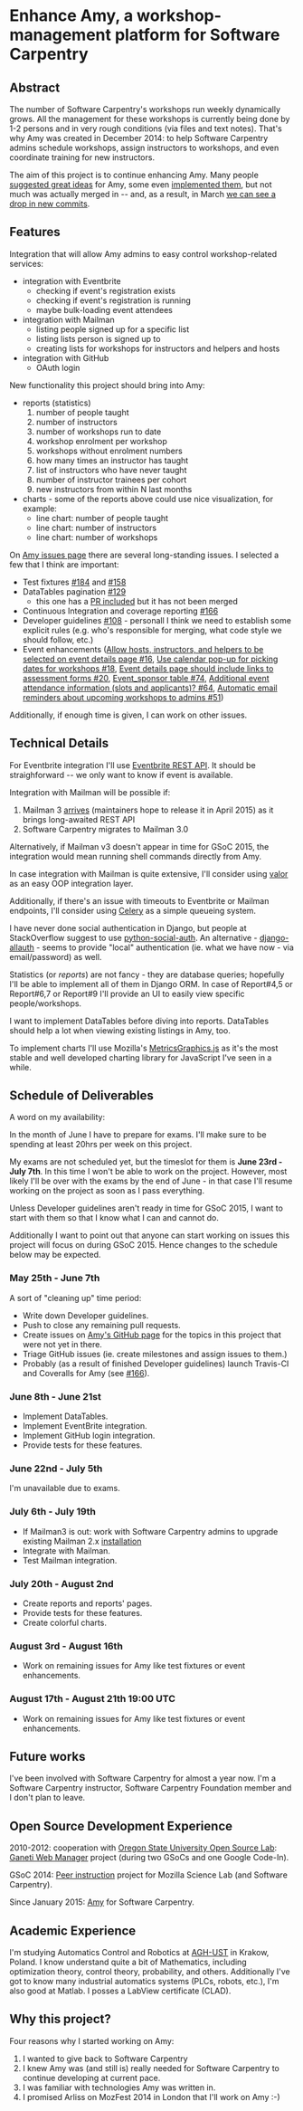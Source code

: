 # Enhance Amy, a workshop-management platform for Software Carpentry

## Abstract

The number of Software Carpentry's workshops run weekly dynamically grows. All
the management for these workshops is currently being done by 1-2 persons and
in very rough conditions (via files and text notes).  That's why Amy was
created in December 2014: to help Software Carpentry admins schedule
workshops, assign instructors to workshops, and even coordinate training for
new instructors.

The aim of this project is to continue enhancing Amy.  Many people
[suggested great ideas](https://github.com/swcarpentry/amy/issues?q=is%3Aissue+is%3Aopen+label%3Aenhancement+-label%3Aessential) for Amy,
some even [implemented them](https://github.com/swcarpentry/amy/pulls?q=is%3Apr+is%3Aopen+sort%3Acreated-asc), but not much was actually
merged in -- and, as a result, in March
[we can see a drop in new commits](https://github.com/swcarpentry/amy/graphs/contributors).

## Features

Integration that will allow Amy admins to easy control workshop-related
services:

* integration with Eventbrite
    * checking if event's registration exists
    * checking if event's registration is running
    * maybe bulk-loading event attendees
* integration with Mailman
    * listing people signed up for a specific list
    * listing lists person is signed up to
    * creating lists for workshops for instructors and helpers and hosts
* integration with GitHub
    * OAuth login

New functionality this project should bring into Amy:

* reports (statistics)
    1. number of people taught
    2. number of instructors
    3. number of workshops run to date
    4. workshop enrolment per workshop
    5. workshops without enrolment numbers
    6. how many times an instructor has taught
    7. list of instructors who have never taught
    8. number of instructor trainees per cohort
    9. new instructors from within N last months
* charts - some of the reports above could use nice visualization, for example:
    * line chart: number of people taught
    * line chart: number of instructors
    * line chart: number of workshops

On [Amy issues page](https://github.com/swcarpentry/amy/issues) there are
several long-standing issues. I selected a few that I think are important:

* Test fixtures [#184](https://github.com/swcarpentry/amy/issues/184) and
  [#158](https://github.com/swcarpentry/amy/issues/158)
* DataTables pagination [#129](https://github.com/swcarpentry/amy/issues/129)
  - this one has a [PR included](https://github.com/swcarpentry/amy/pull/134)
  but it has not been merged
* Continuous Integration and coverage reporting [#166](https://github.com/swcarpentry/amy/issues/166)
* Developer guidelines [#108](https://github.com/swcarpentry/amy/issues/108) -
  personall I think we need to establish some explicit rules (e.g. who's
  responsible for merging, what code style we should follow, etc.)
* Event enhancements ([Allow hosts, instructors, and helpers to be selected on event details page #16](https://github.com/swcarpentry/amy/issues/16),
  [Use calendar pop-up for picking dates for workshops #18](https://github.com/swcarpentry/amy/issues/18),
  [Event details page should include links to assessment forms #20](https://github.com/swcarpentry/amy/issues/20),
  [Event_sponsor table #74](https://github.com/swcarpentry/amy/issues/74),
  [Additional event attendance information (slots and applicants)? #64](https://github.com/swcarpentry/amy/issues/64),
  [Automatic email reminders about upcoming workshops to admins #51](https://github.com/swcarpentry/amy/issues/51))

Additionally, if enough time is given, I can work on other issues.

## Technical Details

For Eventbrite integration I'll use
[Eventbrite REST API](https://developer.eventbrite.com/docs/).  It should be
straighforward -- we only want to know if event is available.

Integration with Mailman will be possible if:

1. Mailman 3 [arrives](http://wiki.list.org/DEV/Mailman%203.0) (maintainers
   hope to release it in April 2015) as it brings long-awaited REST API
2. Software Carpentry migrates to Mailman 3.0

Alternatively, if Mailman v3 doesn't appear in time for GSoC 2015, the
integration would mean running shell commands directly from Amy.

In case integration with Mailman is quite extensive, I'll consider using
[valor](https://github.com/jacobian/valor/) as an easy OOP integration layer.

Additionally, if there's an issue with timeouts to Eventbrite or Mailman
endpoints, I'll consider using [Celery](http://www.celeryproject.org/) as
a simple queueing system.

I have never done social authentication in Django, but people at
StackOverflow suggest to use
[python-social-auth](http://python-social-auth.readthedocs.org/en/latest/).
An alternative -
[django-allauth](http://django-allauth.readthedocs.org/en/latest/) -
seems to provide "local" authentication (ie. what we have now - via
email/password) as well.

Statistics (or *reports*) are not fancy - they are database queries; hopefully
I'll be able to implement all of them in Django ORM.  In case of Report#4,5 or
Report#6,7 or Report#9 I'll provide an UI to easily view specific
people/workshops.

I want to implement DataTables before diving into reports.  DataTables should
help a lot when viewing existing listings in Amy, too.

To implement charts I'll use Mozilla's
[MetricsGraphics.js](http://metricsgraphicsjs.org/) as it's the most stable
and well developed charting library for JavaScript I've seen in a while.

## Schedule of Deliverables

A word on my availability:

In the month of June I have to prepare for exams. I'll make sure to be
spending at least 20hrs per week on this project.

My exams are not scheduled yet, but the timeslot for them is
**June 23rd - July 7th**. In this time I won't be able to work on the project.
However, most likely I'll be over with the exams by the end of June - in that
case I'll resume working on the project as soon as I pass everything.

Unless Developer guidelines aren't ready in time for GSoC 2015, I want to start
with them so that I know what I can and cannot do.

Additionally I want to point out that anyone can start working on issues this
project will focus on during GSoC 2015.  Hence changes to the schedule below
may be expected.

### May 25th - June 7th

A sort of "cleaning up" time period:

* Write down Developer guidelines.
* Push to close any remaining pull requests.
* Create issues on [Amy's GitHub page](https://github.com/swcarpentry/amy/) for
  the topics in this project that were not yet in there.
* Triage GitHub issues (ie. create milestones and assign issues to them.)
* Probably (as a result of finished Developer guidelines) launch Travis-CI and
  Coveralls for Amy (see
  [#166](https://github.com/swcarpentry/amy/issues/166)).

### June 8th - June 21st

* Implement DataTables.
* Implement EventBrite integration.
* Implement GitHub login integration.
* Provide tests for these features.

### June 22nd - July 5th

I'm unavailable due to exams.

### July 6th - July 19th

* If Mailman3 is out: work with Software Carpentry admins to upgrade existing
  Mailman 2.x [installation](http://lists.software-carpentry.org/)
* Integrate with Mailman.
* Test Mailman integration.

### July 20th - August 2nd

* Create reports and reports' pages.
* Provide tests for these features.
* Create colorful charts.

### August 3rd - August 16th

* Work on remaining issues for Amy like test fixtures or event enhancements.

### August 17th - August 21th 19:00 UTC

* Work on remaining issues for Amy like test fixtures or event enhancements.

## Future works

I've been involved with Software Carpentry for almost a year now. I'm
a Software Carpentry instructor, Software Carpentry Foundation member and
I don't plan to leave.

## Open Source Development Experience

2010-2012: cooperation with
[Oregon State University Open Source Lab](http://osuosl.org/):
[Ganeti Web Manager](http://ganeti-webmgr.readthedocs.org/en/latest/) project
(during two GSoCs and one Google Code-In).

GSoC 2014: [Peer instruction](https://github.com/pbanaszkiewicz/pitt) project
for Mozilla Science Lab (and Software Carpentry).

Since January 2015: [Amy](https://github.com/swcarpentry/amy) for Software
Carpentry.

## Academic Experience

I'm studying Automatics Control and Robotics at
[AGH-UST](http://www.agh.edu.pl/en) in Krakow, Poland. I know understand quite
a bit of Mathematics, including optimization theory, control theory,
probability, and others. Additionally I've got to know many industrial
automatics systems (PLCs, robots, etc.), I'm also good at Matlab. I posses a
LabView certificate (CLAD).

## Why this project?

Four reasons why I started working on Amy:

1. I wanted to give back to Software Carpentry
2. I knew Amy was (and still is) really needed for Software Carpentry to
   continue developing at current pace.
3. I was familiar with technologies Amy was written in.
4. I promised Arliss on MozFest 2014 in London that I'll work on Amy :-)
